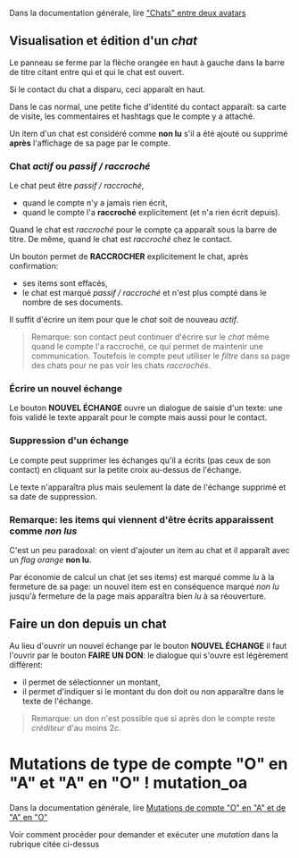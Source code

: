 Dans la documentation générale, lire <a href="$$/appli/contactschats.html" target="_blank">"Chats" entre deux avatars</a>

## Visualisation et édition d'un _chat_
Le panneau se ferme par la flèche orangée en haut à gauche dans la barre de titre citant entre qui et qui le chat est ouvert.

Si le contact du chat a disparu, ceci apparaît en haut.

Dans le cas normal, une petite fiche d'identité du contact apparaît: sa carte de visite, les commentaires et hashtags que le compte y a attaché.

Un item d'un chat est considéré comme **non lu** s'il a été ajouté ou supprimé **après** l'affichage de sa page par le compte.

### Chat _actif_ ou _passif / raccroché_
Le chat peut être _passif / raccroché_, 
- quand le compte n'y a jamais rien écrit,
- quand le compte l'a **raccroché** explicitement (et n'a rien écrit depuis).

Quand le chat est _raccroché_ pour le compte ça apparaît sous la barre de titre. De même, quand le chat est _raccroché_ chez le contact.

Un bouton permet de **RACCROCHER** explicitement le chat, après confirmation:
- ses items sont effacés,
- le chat est marqué _passif / raccroché_ et n'est plus compté dans le nombre de ses documents.

Il suffit d'écrire un item pour que le _chat_ soit de nouveau _actif_.

> Remarque: son contact peut continuer d'écrire sur le _chat_ même quand le compte l'a raccroché, ce qui permet de maintenir une communication. Toutefois le compte peut utiliser le _filtre_ dans sa page des chats pour ne pas voir les chats _raccrochés_.

### Écrire un nouvel échange
Le bouton **NOUVEL ÉCHANGE** ouvre un dialogue de saisie d'un texte: une fois validé le texte apparaît pour le compte mais aussi pour le contact.

### Suppression d'un échange
Le compte peut supprimer les échanges qu'il a écrits (pas ceux de son contact) en cliquant sur la petite croix au-dessus de l'échange.

Le texte n'apparaîtra plus mais seulement la date de l'échange supprimé et sa date de suppression.

### Remarque: les items qui viennent d'être écrits apparaissent comme _non lus_
C'est un peu paradoxal: on vient d'ajouter un item au chat et il apparaît avec un _flag orange_ **non lu**.

Par économie de calcul un chat (et ses items) est marqué comme _lu_ à la fermeture de sa page: un nouvel item est en conséquence marqué _non lu_ jusqu'à fermeture de la page mais apparaîtra bien _lu_ à sa réouverture.

## Faire un don depuis un chat
Au lieu d'ouvrir un nouvel échange par le bouton **NOUVEL ÉCHANGE** il faut l'ouvrir par le bouton **FAIRE UN DON**: le dialogue qui s'ouvre est légèrement différent:
- il permet de sélectionner un montant,
- il permet d'indiquer si le montant du don doit ou non apparaître dans le texte de l'échange.

> Remarque: un don n'est possible que si après don le compte reste _créditeur_ d'au moins 2c.

# Mutations de type de compte "O" en "A" et "A" en "O" ! mutation_oa
Dans la documentation générale, lire <a href="$$/appli/mutations_oa.html" target="_blank">Mutations de compte "O" en "A" et de "A" en "O"</a>

Voir comment procéder pour demander et exécuter une _mutation_ dans la rubrique citée ci-dessus

